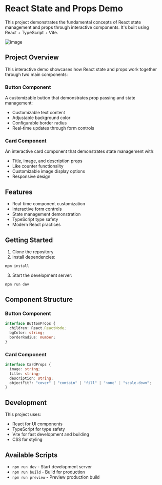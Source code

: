 # React State and Props Demo

This project demonstrates the fundamental concepts of React state management and props through interactive components. It's built using React + TypeScript + Vite.

![image](https://github.com/user-attachments/assets/cfa46f09-e08f-4cbe-a260-572581f23481)

## Project Overview

This interactive demo showcases how React state and props work together through two main components:

### Button Component

A customizable button that demonstrates prop passing and state management:

- Customizable text content
- Adjustable background color
- Configurable border radius
- Real-time updates through form controls

### Card Component

An interactive card component that demonstrates state management with:

- Title, image, and description props
- Like counter functionality
- Customizable image display options
- Responsive design

## Features

- Real-time component customization
- Interactive form controls
- State management demonstration
- TypeScript type safety
- Modern React practices

## Getting Started

1. Clone the repository
2. Install dependencies:

```bash
npm install
```

3. Start the development server:

```bash
npm run dev
```

## Component Structure

### Button Component

```typescript
interface ButtonProps {
  children: React.ReactNode;
  bgColor: string;
  borderRadius: number;
}
```

### Card Component

```typescript
interface CardProps {
  image: string;
  title: string;
  description: string;
  objectFit?: "cover" | "contain" | "fill" | "none" | "scale-down";
}
```

## Development

This project uses:

- React for UI components
- TypeScript for type safety
- Vite for fast development and building
- CSS for styling

## Available Scripts

- `npm run dev` - Start development server
- `npm run build` - Build for production
- `npm run preview` - Preview production build

